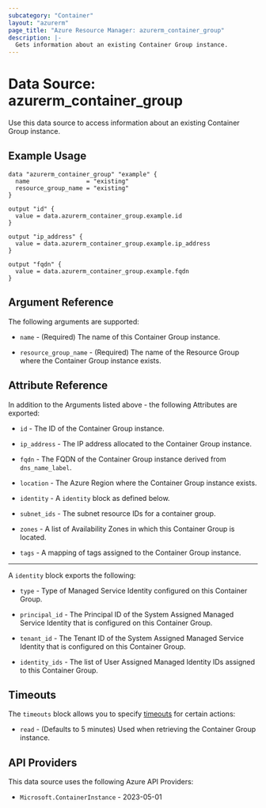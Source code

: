 ```yaml
---
subcategory: "Container"
layout: "azurerm"
page_title: "Azure Resource Manager: azurerm_container_group"
description: |-
  Gets information about an existing Container Group instance.
---
```


# Data Source: azurerm_container_group

Use this data source to access information about an existing Container Group instance.

## Example Usage

```hcl
data "azurerm_container_group" "example" {
  name                = "existing"
  resource_group_name = "existing"
}

output "id" {
  value = data.azurerm_container_group.example.id
}

output "ip_address" {
  value = data.azurerm_container_group.example.ip_address
}

output "fqdn" {
  value = data.azurerm_container_group.example.fqdn
}
```

## Argument Reference

The following arguments are supported:

* `name` - (Required) The name of this Container Group instance.

* `resource_group_name` - (Required) The name of the Resource Group where the Container Group instance exists.

## Attribute Reference

In addition to the Arguments listed above - the following Attributes are exported:

* `id` - The ID of the Container Group instance.

* `ip_address` - The IP address allocated to the Container Group instance.

* `fqdn` - The FQDN of the Container Group instance derived from `dns_name_label`.

* `location` - The Azure Region where the Container Group instance exists.

* `identity` - A `identity` block as defined below.

* `subnet_ids` - The subnet resource IDs for a container group.

* `zones` - A list of Availability Zones in which this Container Group is located.

* `tags` - A mapping of tags assigned to the Container Group instance.

---

A `identity` block exports the following:

* `type` - Type of Managed Service Identity configured on this Container Group.

* `principal_id` - The Principal ID of the System Assigned Managed Service Identity that is configured on this Container Group.

* `tenant_id` - The Tenant ID of the System Assigned Managed Service Identity that is configured on this Container Group.

* `identity_ids` - The list of User Assigned Managed Identity IDs assigned to this Container Group.

## Timeouts

The `timeouts` block allows you to specify [timeouts](https://developer.hashicorp.com/terraform/language/resources/configure#define-operation-timeouts) for certain actions:

* `read` - (Defaults to 5 minutes) Used when retrieving the Container Group instance.

## API Providers
<!-- This section is generated, changes will be overwritten -->
This data source uses the following Azure API Providers:

* `Microsoft.ContainerInstance` - 2023-05-01
